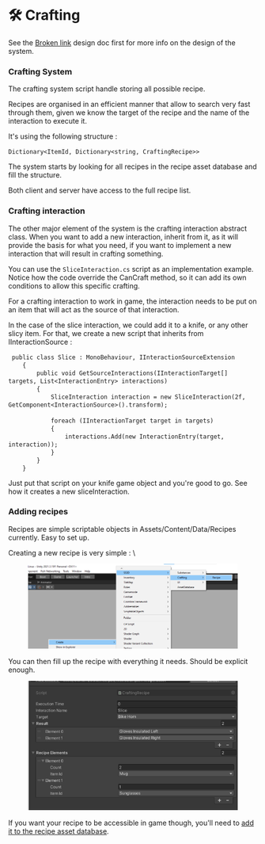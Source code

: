 # 🛠 Crafting

See the [Broken link](broken-reference "mention") design doc first for more info on the design of the system.



### Crafting System

The crafting system script handle storing all possible recipe.

Recipes are organised in an efficient manner that allow to search very fast through them, given we know the target of the recipe and the name of the interaction to execute it.

It's using the following structure :

```
Dictionary<ItemId, Dictionary<string, CraftingRecipe>>
```

The system starts by looking for all recipes in the recipe asset database and fill the structure.

Both client and server have access to the full recipe list.

### Crafting interaction

The other major element of the system is the crafting interaction abstract class. When you want to add a new interaction, inherit from it, as it will provide the basis for what you need, if you want to implement a new interaction that will result in crafting something.

You can use the `SliceInteraction.cs`  script as an implementation example. Notice how the code override the CanCraft method, so it can add its own conditions to allow this specific crafting.

For a crafting interaction to work in game, the interaction needs to be put on an item that will act as the source of that interaction.&#x20;

In the case of the slice interaction, we could add it to a knife, or any other slicy item. For that, we create a new script that inherits from IInteractionSource :&#x20;

```
 public class Slice : MonoBehaviour, IInteractionSourceExtension
    {
        public void GetSourceInteractions(IInteractionTarget[] targets, List<InteractionEntry> interactions)
        {
            SliceInteraction interaction = new SliceInteraction(2f, GetComponent<InteractionSource>().transform);

            foreach (IInteractionTarget target in targets)
            {
                interactions.Add(new InteractionEntry(target, interaction));
            }
        }
    }
```

Just put that script on your knife game object and you're good to go. See how it creates a new sliceInteraction.

### Adding recipes

Recipes are simple scriptable objects in Assets/Content/Data/Recipes currently. Easy to set up.

Creating a new recipe is very simple : \


<figure><img src=".gitbook/assets/image (53).png" alt=""><figcaption></figcaption></figure>

You can then fill up the recipe with everything it needs. Should be explicit enough.

<figure><img src=".gitbook/assets/image (54).png" alt=""><figcaption></figcaption></figure>

If you want your recipe to be accessible in game though, you'll need to [add it to the recipe asset database](asset-data/).

